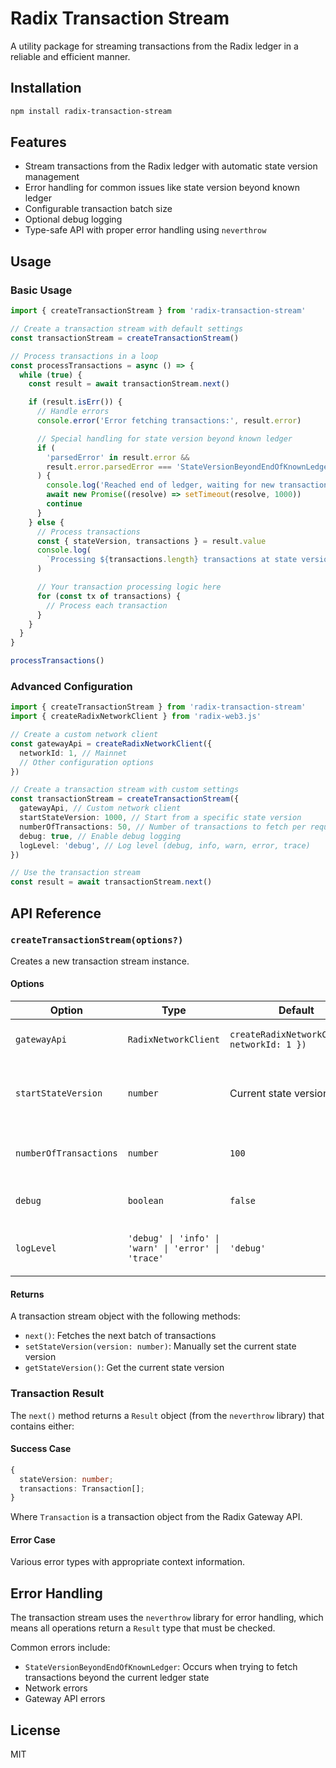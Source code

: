 # Radix Transaction Stream

A utility package for streaming transactions from the Radix ledger in a reliable and efficient manner.

## Installation

```bash
npm install radix-transaction-stream
```

## Features

- Stream transactions from the Radix ledger with automatic state version management
- Error handling for common issues like state version beyond known ledger
- Configurable transaction batch size
- Optional debug logging
- Type-safe API with proper error handling using `neverthrow`

## Usage

### Basic Usage

```typescript
import { createTransactionStream } from 'radix-transaction-stream'

// Create a transaction stream with default settings
const transactionStream = createTransactionStream()

// Process transactions in a loop
const processTransactions = async () => {
  while (true) {
    const result = await transactionStream.next()

    if (result.isErr()) {
      // Handle errors
      console.error('Error fetching transactions:', result.error)

      // Special handling for state version beyond known ledger
      if (
        'parsedError' in result.error &&
        result.error.parsedError === 'StateVersionBeyondEndOfKnownLedger'
      ) {
        console.log('Reached end of ledger, waiting for new transactions...')
        await new Promise((resolve) => setTimeout(resolve, 1000))
        continue
      }
    } else {
      // Process transactions
      const { stateVersion, transactions } = result.value
      console.log(
        `Processing ${transactions.length} transactions at state version ${stateVersion}`,
      )

      // Your transaction processing logic here
      for (const tx of transactions) {
        // Process each transaction
      }
    }
  }
}

processTransactions()
```

### Advanced Configuration

```typescript
import { createTransactionStream } from 'radix-transaction-stream'
import { createRadixNetworkClient } from 'radix-web3.js'

// Create a custom network client
const gatewayApi = createRadixNetworkClient({
  networkId: 1, // Mainnet
  // Other configuration options
})

// Create a transaction stream with custom settings
const transactionStream = createTransactionStream({
  gatewayApi, // Custom network client
  startStateVersion: 1000, // Start from a specific state version
  numberOfTransactions: 50, // Number of transactions to fetch per request
  debug: true, // Enable debug logging
  logLevel: 'debug', // Log level (debug, info, warn, error, trace)
})

// Use the transaction stream
const result = await transactionStream.next()
```

## API Reference

### `createTransactionStream(options?)`

Creates a new transaction stream instance.

#### Options

| Option                 | Type                                                | Default                                      | Description                                 |
| ---------------------- | --------------------------------------------------- | -------------------------------------------- | ------------------------------------------- |
| `gatewayApi`           | `RadixNetworkClient`                                | `createRadixNetworkClient({ networkId: 1 })` | The Radix network client to use             |
| `startStateVersion`    | `number`                                            | Current state version                        | The state version to start streaming from   |
| `numberOfTransactions` | `number`                                            | `100`                                        | Number of transactions to fetch per request |
| `debug`                | `boolean`                                           | `false`                                      | Enable debug logging                        |
| `logLevel`             | `'debug' \| 'info' \| 'warn' \| 'error' \| 'trace'` | `'debug'`                                    | Log level when debug is enabled             |

#### Returns

A transaction stream object with the following methods:

- `next()`: Fetches the next batch of transactions
- `setStateVersion(version: number)`: Manually set the current state version
- `getStateVersion()`: Get the current state version

### Transaction Result

The `next()` method returns a `Result` object (from the `neverthrow` library) that contains either:

#### Success Case

```typescript
{
  stateVersion: number;
  transactions: Transaction[];
}
```

Where `Transaction` is a transaction object from the Radix Gateway API.

#### Error Case

Various error types with appropriate context information.

## Error Handling

The transaction stream uses the `neverthrow` library for error handling, which means all operations return a `Result` type that must be checked.

Common errors include:

- `StateVersionBeyondEndOfKnownLedger`: Occurs when trying to fetch transactions beyond the current ledger state
- Network errors
- Gateway API errors

## License

MIT
